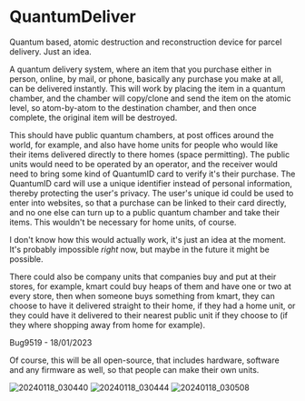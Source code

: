 # QuantumDeliver
Quantum based, atomic destruction and reconstruction device for parcel delivery. Just an idea.

A quantum delivery system, where an item that you purchase either in person, online, by mail, or phone, basically any purchase you make at all, can be delivered instantly. This will work by placing the item in a quantum chamber, and the chamber will copy/clone and send the item on the atomic level, so atom-by-atom to the destination chamber, and then once complete, the original item will be destroyed.

This should have public quantum chambers, at post offices around the world, for example, and also have home units for people who would like their items delivered directly to there homes (space permitting). The public units would need to be operated by an operator, and the receiver would need to bring some kind of QuantumID card to verify it's their purchase. The QuantumID card will use a unique identifier instead of personal information, thereby protecting the user's privacy. The user's unique id could be used to enter into websites, so that a purchase can be linked to their card directly, and no one else can turn up to a public quantum chamber and take their items. This wouldn't be necessary for home units, of course.

I don't know how this would actually work, it's just an idea at the moment. It's probably impossible *right* now, but maybe in the future it might be possible.

There could also be company units that companies buy and put at their stores, for example, kmart could buy heaps of them and have one or two at every store, then when someone buys something from kmart, they can choose to have it delivered straight to their home, if they had a home unit, or they could have it delivered to their nearest public unit if they choose to (if they where shopping away from home for example).

Bug9519 - 18/01/2023

Of course, this will be all open-source, that includes hardware, software and any firmware as well, so that people can make their own units.

![20240118_030440](https://github.com/Bug9519/QuantumDeliver/assets/26897000/f6900932-a38a-41fd-b1ee-4569b83e66fa)
![20240118_030444](https://github.com/Bug9519/QuantumDeliver/assets/26897000/b9b6daf7-d92d-4f16-9c71-dc5af0aea1a7)
![20240118_030508](https://github.com/Bug9519/QuantumDeliver/assets/26897000/cb536923-ab72-4021-a3e8-66fdee6e8b19)
